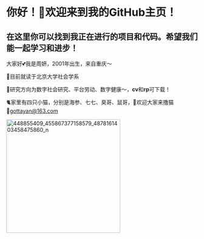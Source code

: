 # 你好！👋欢迎来到我的GitHub主页！

## 在这里你可以找到我正在进行的项目和代码。希望我们能一起学习和进步！

大家好💕我是周妍，2001年出生，来自重庆～

🥸目前就读于北京大学社会学系  

🤯研究方向为数字社会研究、平台劳动、数字健康～，**cv**和**rp**可下载！

🐈家里有四只小猫，分别是海参、七七、臭哥、鼠哥，👏欢迎大家来撸猫  
📮gottayan@163.com  

<img src="https://github.com/user-attachments/assets/d1bc430c-5aa6-4f04-9bbb-b445ec9c93c1" alt="448855409_455867377158579_4878161403458475860_n" width="300"/>


